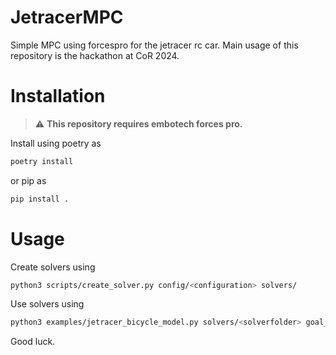 # JetracerMPC

Simple MPC using forcespro for the jetracer rc car.
Main usage of this repository is the hackathon at CoR 2024.

# Installation
> :warning: **This repository requires embotech forces pro.**

Install using poetry as
```bash
poetry install
```
or pip as
```bash
pip install .
```

# Usage

Create solvers using
```bash
python3 scripts/create_solver.py config/<configuration> solvers/
```

Use solvers using
```bash
python3 examples/jetracer_bicycle_model.py solvers/<solverfolder> goal_x goal_y
```

Good luck.

